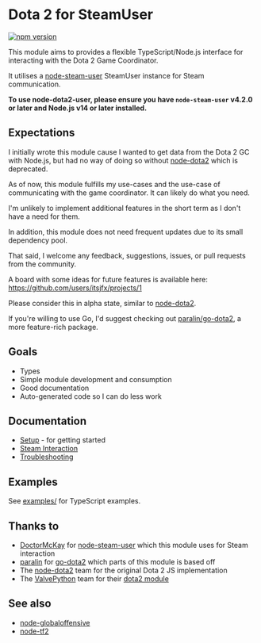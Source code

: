 # Dota 2 for SteamUser

[![npm version](https://img.shields.io/npm/v/dota2-user.svg)](https://npmjs.com/package/dota2-user)

This module aims to provides a flexible TypeScript/Node.js interface for interacting with the Dota 2 Game Coordinator.

It utilises a [node-steam-user](https://github.com/doctorMcKay/node-steam-user) SteamUser instance for Steam communication.

**To use node-dota2-user, please ensure you have `node-steam-user` v4.2.0 or later and Node.js v14 or later installed.**

## Expectations

I initially wrote this module cause I wanted to get data from the Dota 2 GC with Node.js, but had no way of doing so without [node-dota2](https://github.com/Arcana/node-dota2) which is deprecated.

As of now, this module fulfills my use-cases and the use-case of communicating with the game coordinator. It can likely do what you need.

I'm unlikely to implement additional features in the short term as I don't have a need for them.

In addition, this module does not need frequent updates due to its small dependency pool.

That said, I welcome any feedback, suggestions, issues, or pull requests from the community.

A board with some ideas for future features is available here: <https://github.com/users/itsjfx/projects/1>

Please consider this in alpha state, similar to [node-dota2](https://github.com/Arcana/node-dota2).

If you're willing to use Go, I'd suggest checking out [paralin/go-dota2](https://github.com/paralin/go-dota2), a more feature-rich package.

## Goals

* Types
* Simple module development and consumption
* Good documentation
* Auto-generated code so I can do less work

## Documentation

* [Setup](./docs/setup.md) - for getting started
* [Steam Interaction](./docs/steam-interaction.md)
* [Troubleshooting](./docs/troubleshooting.md)

## Examples

See [examples/](./examples/README.md) for TypeScript examples.

## Thanks to

* [DoctorMcKay](https://github.com/DoctorMcKay) for [node-steam-user](https://github.com/doctorMcKay/node-steam-user) which this module uses for Steam interaction
* [paralin](https://github.com/paralin) for [go-dota2](https://github.com/paralin/go-dota2) which parts of this module is based off
* The [node-dota2](https://github.com/Arcana/node-dota2) team for the original Dota 2 JS implementation
* The [ValvePython](https://github.com/ValvePython) team for their [dota2 module](https://github.com/ValvePython/dota2/tree/master)

## See also

* [node-globaloffensive](https://github.com/DoctorMcKay/node-globaloffensive)
* [node-tf2](https://github.com/DoctorMcKay/node-tf2)
